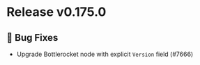 # Release v0.175.0

## 🐛 Bug Fixes

- Upgrade Bottlerocket node with explicit `Version` field (#7666)

